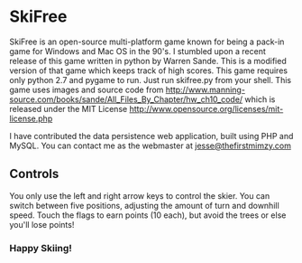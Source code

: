 SkiFree
=======

SkiFree is an open-source multi-platform game known for being a pack-in game for Windows
and Mac OS in the 90's. I stumbled upon a recent release of this game written in python
by Warren Sande. This is a modified version of that game which keeps track of high
scores. This game requires only python 2.7 and pygame to run. Just run skifree.py from
your shell. This game uses images and source code from
http://www.manning-source.com/books/sande/All_Files_By_Chapter/hw_ch10_code/ which
is released under the MIT License http://www.opensource.org/licenses/mit-license.php

I have contributed the data persistence web application, built using PHP and MySQL. You can
contact me as the webmaster at jesse@thefirstmimzy.com


Controls
--------

You only use the left and right arrow keys to control the skier. You can switch between
five positions, adjusting the amount of turn and downhill speed. Touch the flags to earn
points (10 each), but avoid the trees or else you'll lose points!

### Happy Skiing!
